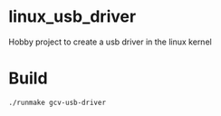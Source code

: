 # linux_usb_driver
Hobby project to create a usb driver in the linux kernel

# Build

`./runmake gcv-usb-driver`
